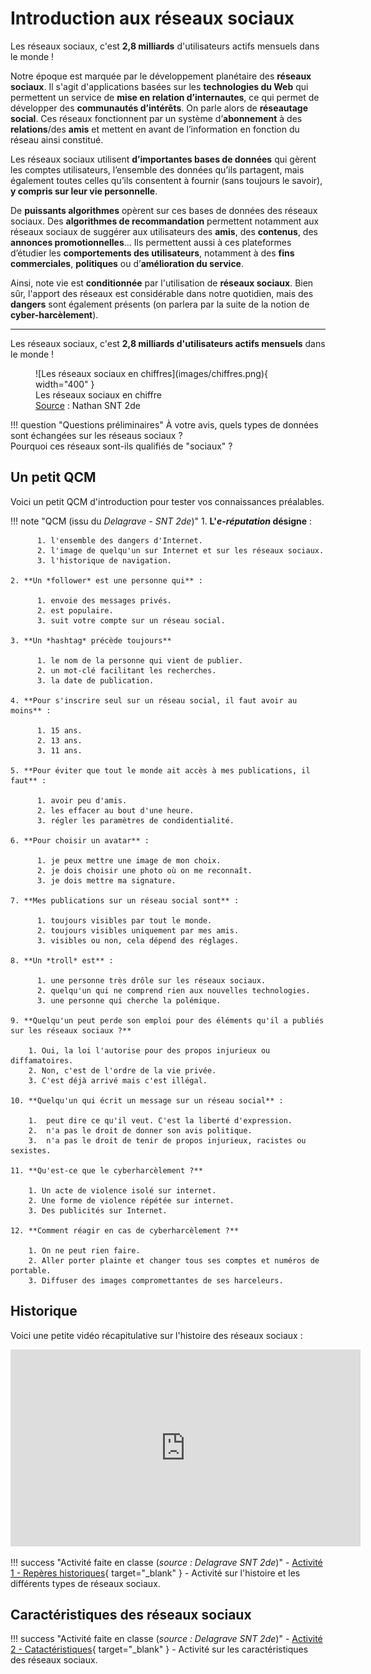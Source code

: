 # Introduction aux réseaux sociaux

Les réseaux sociaux, c'est **2,8 milliards** d'utilisateurs actifs mensuels dans le monde !

Notre époque est marquée par le développement planétaire des **réseaux sociaux**. Il s'agit d'applications basées sur les **technologies du Web** qui permettent un service de **mise en relation d’internautes**, ce qui permet de développer des **communautés d’intérêts**. On parle alors de **réseautage social**. Ces réseaux fonctionnent par un système d’**abonnement** à des **relations**/des **amis** et mettent en avant de l’information en fonction du réseau ainsi constitué.

Les réseaux sociaux utilisent **d’importantes bases de données** qui gèrent les comptes utilisateurs, l’ensemble des données qu’ils partagent, mais également toutes celles qu’ils consentent à fournir (sans toujours le savoir), **y compris sur leur vie personnelle**.

De **puissants algorithmes** opèrent sur ces bases de données des réseaux sociaux. Des **algorithmes de recommandation** permettent notamment aux réseaux sociaux de suggérer aux utilisateurs des **amis**, des **contenus**, des **annonces promotionnelles**... Ils permettent aussi à ces plateformes d’étudier les **comportements des utilisateurs**, notamment à des **fins commerciales**, **politiques** ou d’**amélioration du service**.

Ainsi, note vie est **conditionnée** par l'utilisation de **réseaux sociaux**. Bien sûr, l'apport des réseaux est considérable dans notre quotidien, mais des **dangers** sont également présents (on parlera par la suite de la notion de **cyber-harcèlement**).

---

Les réseaux sociaux, c'est **2,8 milliards d'utilisateurs actifs mensuels** dans le monde !

<figure markdown>
  ![Les réseaux sociaux en chiffres](images/chiffres.png){ width="400" }
  <figcaption>Les réseaux sociaux en chiffre<br/><u>Source</u> : Nathan SNT 2de</figcaption>
</figure>

!!! question "Questions préliminaires"
    À votre avis, quels types de données sont échangées sur les réseaus sociaux ?  
    Pourquoi ces réseaux sont-ils qualifiés de "sociaux" ?

## Un petit QCM

Voici un petit QCM d'introduction pour tester vos connaissances préalables.

!!! note "QCM (issu du *Delagrave - SNT 2de*)"
    1. **L'*e-réputation* désigne** :

          1. l'ensemble des dangers d'Internet.
          2. l'image de quelqu'un sur Internet et sur les réseaux sociaux.
          3. l'historique de navigation.

    2. **Un *follower* est une personne qui** :
   
          1. envoie des messages privés.
          2. est populaire.
          3. suit votre compte sur un réseau social.

    3. **Un *hashtag* précède toujours**

          1. le nom de la personne qui vient de publier.
          2. un mot-clé facilitant les recherches.
          3. la date de publication.

    4. **Pour s'inscrire seul sur un réseau social, il faut avoir au moins** :

          1. 15 ans.
          2. 13 ans.
          3. 11 ans.

    5. **Pour éviter que tout le monde ait accès à mes publications, il faut** :

          1. avoir peu d'amis.
          2. les effacer au bout d'une heure.
          3. régler les paramètres de condidentialité.

    6. **Pour choisir un avatar** :

          1. je peux mettre une image de mon choix.
          2. je dois choisir une photo où on me reconnaît.
          3. je dois mettre ma signature.

    7. **Mes publications sur un réseau social sont** :
   
          1. toujours visibles par tout le monde.
          2. toujours visibles uniquement par mes amis.
          3. visibles ou non, cela dépend des réglages.

    8. **Un *troll* est** :

          1. une personne très drôle sur les réseaux sociaux.
          2. quelqu'un qui ne comprend rien aux nouvelles technologies.
          3. une personne qui cherche la polémique.

    9. **Quelqu'un peut perde son emploi pour des éléments qu'il a publiés sur les réseaux sociaux ?**

        1. Oui, la loi l'autorise pour des propos injurieux ou diffamatoires.
        2. Non, c'est de l'ordre de la vie privée.
        3. C'est déjà arrivé mais c'est illégal.

    10. **Quelqu'un qui écrit un message sur un réseau social** :

        1.  peut dire ce qu'il veut. C'est la liberté d'expression.
        2.  n'a pas le droit de donner son avis politique.
        3.  n'a pas le droit de tenir de propos injurieux, racistes ou sexistes.

    11. **Qu'est-ce que le cyberharcèlement ?**

        1. Un acte de violence isolé sur internet.
        2. Une forme de violence répétée sur internet.
        3. Des publicités sur Internet.

    12. **Comment réagir en cas de cyberharcèlement ?**

        1. On ne peut rien faire.
        2. Aller porter plainte et changer tous ses comptes et numéros de portable.
        3. Diffuser des images compromettantes de ses harceleurs.

## Historique

Voici une petite vidéo récapitulative sur l'histoire des réseaux sociaux :

<iframe width="560" height="315" src="https://www.youtube.com/embed/aA_NZdasOg4?si=FXC4fCQhN0fpcOJY" title="YouTube video player" frameborder="0" allow="accelerometer; autoplay; clipboard-write; encrypted-media; gyroscope; picture-in-picture; web-share" allowfullscreen></iframe>

!!! success "Activité faite en classe (*source : Delagrave SNT 2de*)"
    - [Activité 1 - Repères historiques](pdf/activite1_historique.pdf){ target="_blank" } - Activité sur l'histoire et les différents types de réseaux sociaux.

## Caractéristiques des réseaux sociaux

!!! success "Activité faite en classe (*source : Delagrave SNT 2de*)"
    - [Activité 2 - Catactéristiques](pdf/activite1_historique.pdf){ target="_blank" } - Activité sur les caractéristiques des réseaux sociaux.